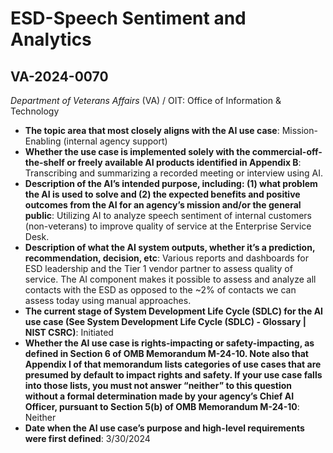 # ESD-Speech Sentiment and Analytics
## VA-2024-0070
_Department of Veterans Affairs_ (VA) / OIT: Office of Information & Technology


+ **The topic area that most closely aligns with the AI use case**: Mission-Enabling (internal agency support)
+ **Whether the use case is implemented solely with the commercial-off-the-shelf or freely available AI products identified in Appendix B**: Transcribing and summarizing a recorded meeting or interview using AI.
+ **Description of the AI’s intended purpose, including: (1) what problem the AI is used to solve and (2) the expected benefits and positive outcomes from the AI for an agency’s mission and/or the general public**: Utilizing AI to analyze speech sentiment of internal customers (non-veterans) to improve quality of service at the Enterprise Service Desk.
+ **Description of what the AI system outputs, whether it’s a prediction, recommendation, decision, etc**: Various reports and dashboards for ESD leadership and the Tier 1 vendor partner to assess quality of service.  The AI component makes it possible to assess and analyze all contacts with the ESD as opposed to the ~2% of contacts we can assess today using manual approaches.
+ **The current stage of System Development Life Cycle (SDLC) for the AI use case (See System Development Life Cycle (SDLC) - Glossary | NIST CSRC)**: Initiated
+ **Whether the AI use case is rights-impacting or safety-impacting, as defined in Section 6 of OMB Memorandum M-24-10. Note also that Appendix I of that memorandum lists categories of use cases that are presumed by default to impact rights and safety. If your use case falls into those lists, you must not answer “neither” to this question without a formal determination made by your agency’s Chief AI Officer, pursuant to Section 5(b) of OMB Memorandum M-24-10**: Neither
+ **Date when the AI use case’s purpose and high-level requirements were first defined**: 3/30/2024